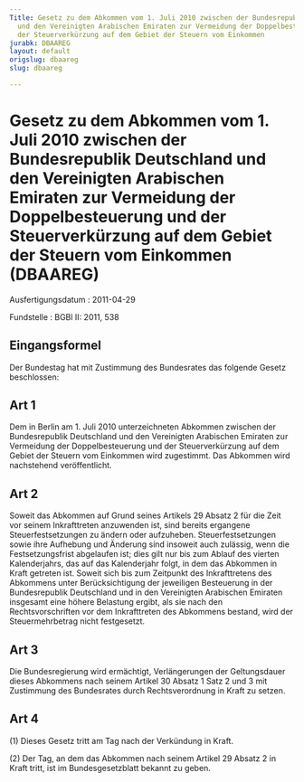 ```yaml
---
Title: Gesetz zu dem Abkommen vom 1. Juli 2010 zwischen der Bundesrepublik Deutschland
  und den Vereinigten Arabischen Emiraten zur Vermeidung der Doppelbesteuerung und
  der Steuerverkürzung auf dem Gebiet der Steuern vom Einkommen
jurabk: DBAAREG
layout: default
origslug: dbaareg
slug: dbaareg

---
```


# Gesetz zu dem Abkommen vom 1. Juli 2010 zwischen der Bundesrepublik Deutschland und den Vereinigten Arabischen Emiraten zur Vermeidung der Doppelbesteuerung und der Steuerverkürzung auf dem Gebiet der Steuern vom Einkommen (DBAAREG)

Ausfertigungsdatum
:   2011-04-29

Fundstelle
:   BGBl II: 2011, 538

## Eingangsformel

Der Bundestag hat mit Zustimmung des Bundesrates das folgende Gesetz
beschlossen:

## Art 1

Dem in Berlin am 1. Juli 2010 unterzeichneten Abkommen zwischen der
Bundesrepublik Deutschland und den Vereinigten Arabischen Emiraten zur
Vermeidung der Doppelbesteuerung und der Steuerverkürzung auf dem
Gebiet der Steuern vom Einkommen wird zugestimmt. Das Abkommen wird
nachstehend veröffentlicht.

## Art 2

Soweit das Abkommen auf Grund seines Artikels 29 Absatz 2 für die Zeit
vor seinem Inkrafttreten anzuwenden ist, sind bereits ergangene
Steuerfestsetzungen zu ändern oder aufzuheben. Steuerfestsetzungen
sowie ihre Aufhebung und Änderung sind insoweit auch zulässig, wenn
die Festsetzungsfrist abgelaufen ist; dies gilt nur bis zum Ablauf des
vierten Kalenderjahrs, das auf das Kalenderjahr folgt, in dem das
Abkommen in Kraft getreten ist. Soweit sich bis zum Zeitpunkt des
Inkrafttretens des Abkommens unter Berücksichtigung der jeweiligen
Besteuerung in der Bundesrepublik Deutschland und in den Vereinigten
Arabischen Emiraten insgesamt eine höhere Belastung ergibt, als sie
nach den Rechtsvorschriften vor dem Inkrafttreten des Abkommens
bestand, wird der Steuermehrbetrag nicht festgesetzt.

## Art 3

Die Bundesregierung wird ermächtigt, Verlängerungen der Geltungsdauer
dieses Abkommens nach seinem Artikel 30 Absatz 1 Satz 2 und 3 mit
Zustimmung des Bundesrates durch Rechtsverordnung in Kraft zu setzen.

## Art 4

(1) Dieses Gesetz tritt am Tag nach der Verkündung in Kraft.

(2) Der Tag, an dem das Abkommen nach seinem Artikel 29 Absatz 2 in
Kraft tritt, ist im Bundesgesetzblatt bekannt zu geben.

